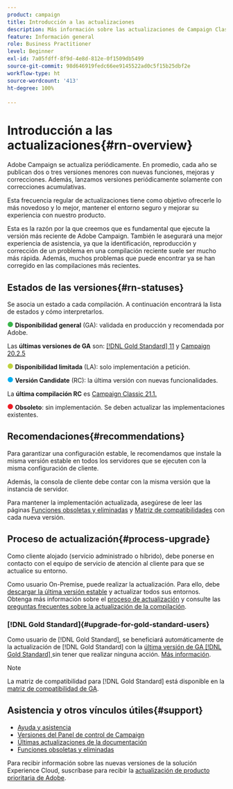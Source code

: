 ```yaml
---
product: campaign
title: Introducción a las actualizaciones
description: Más información sobre las actualizaciones de Campaign Classic
feature: Información general
role: Business Practitioner
level: Beginner
exl-id: 7a05fdff-8f9d-4e8d-812e-0f1509db5499
source-git-commit: 98d646919fedc66ee9145522ad0c5f15b25dbf2e
workflow-type: ht
source-wordcount: '413'
ht-degree: 100%

---
```


# Introducción a las actualizaciones{#rn-overview}

Adobe Campaign se actualiza periódicamente. En promedio, cada año se publican dos o tres versiones menores con nuevas funciones, mejoras y correcciones. Además, lanzamos versiones periódicamente solamente con correcciones acumulativas.

Esta frecuencia regular de actualizaciones tiene como objetivo ofrecerle lo más novedoso y lo mejor, mantener el entorno seguro y mejorar su experiencia con nuestro producto.

Esta es la razón por la que creemos que es fundamental que ejecute la versión más reciente de Adobe Campaign. También le asegurará una mejor experiencia de asistencia, ya que la identificación, reproducción y corrección de un problema en una compilación reciente suele ser mucho más rápida. Además, muchos problemas que puede encontrar ya se han corregido en las compilaciones más recientes.

## Estados de las versiones{#rn-statuses}

Se asocia un estado a cada compilación. A continuación encontrará la lista de estados y cómo interpretarlos.

![](assets/do-not-localize/green3.png) **Disponibilidad general** (GA): validada en producción y recomendada por Adobe.

Las **últimas versiones de GA** son: [[!DNL Gold Standard]  11](../../rn/using/gold-standard.md) y [Campaign 20.2.5](../../rn/using/release--20-2.md)

![](assets/do-not-localize/limited3.png) **Disponibilidad limitada** (LA): solo implementación a petición.

![](assets/do-not-localize/blue3.png) **Versión Candidate** (RC): la última versión con nuevas funcionalidades.

La **última compilación RC** es [Campaign Classic 21.1.](../../rn/using/latest-release.md)

![](assets/do-not-localize/red3.png) **Obsoleto**: sin implementación. Se deben actualizar las implementaciones existentes.

## Recomendaciones{#recommendations}

Para garantizar una configuración estable, le recomendamos que instale la misma versión estable en todos los servidores que se ejecuten con la misma configuración de cliente.

Además, la consola de cliente debe contar con la misma versión que la instancia de servidor.

Para mantener la implementación actualizada, asegúrese de leer las páginas [Funciones obsoletas y eliminadas](../../rn/using/deprecated-features.md) y [Matriz de compatibilidades](../../rn/using/compatibility-matrix.md) con cada nueva versión.

## Proceso de actualización{#process-upgrade}

Como cliente alojado (servicio administrado o híbrido), debe ponerse en contacto con el equipo de servicio de atención al cliente para que se actualice su entorno.

Como usuario On-Premise, puede realizar la actualización. Para ello, debe [descargar la última versión estable](https://experience.adobe.com/#/downloads/content/software-distribution/en/campaign.html) y actualizar todos sus entornos. Obtenga más información sobre el [proceso de actualización](../../production/using/build-upgrade.md) y consulte las [preguntas frecuentes sobre la actualización de la compilación](../../platform/using/faq-build-upgrade.md).

### [!DNL Gold Standard]{#upgrade-for-gold-standard-users}

Como usuario de [!DNL Gold Standard], se beneficiará automáticamente de la actualización de [!DNL Gold Standard] con la [última versión de GA  [!DNL Gold Standard]  ](../../rn/using/gold-standard.md#gs-11) sin tener que realizar ninguna acción. [Más información](../../rn/using/gs-overview.md).

>[!NOTE]
>La matriz de compatibilidad para [!DNL Gold Standard] está disponible en la [matriz de compatibilidad de GA](../../rn/using/compatibility-matrix-gs.md).

## Asistencia y otros vínculos útiles{#support}

* [Ayuda y asistencia](../../support.md)
* [Versiones del Panel de control de Campaign](https://experienceleague.adobe.com/docs/control-panel/using/release-notes.html?lang=es)
* [Últimas actualizaciones de la documentación](../../rn/using/documentation-updates.md)
* [Funciones obsoletas y eliminadas](../../rn/using/deprecated-features.md)

Para recibir información sobre las nuevas versiones de la solución Experience Cloud, suscríbase para recibir la [actualización de producto prioritaria de Adobe](https://www.adobe.com/es/subscription/priority-product-update.html).
